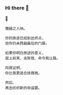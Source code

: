 ### Hi there 👋

<!--
**yhm-amber/yhm-amber** is a ✨ _special_ ✨ repository because its `README.md` (this file) appears on your GitHub profile.

Here are some ideas to get you started:

- 🔭 I’m currently working on ...
- 🌱 I’m currently learning ...
- 👯 I’m looking to collaborate on ...
- 🤔 I’m looking for help with ...
- 💬 Ask me about ...
- 📫 How to reach me: ...
- 😄 Pronouns: ...
- ⚡ Fun fact: ...
-->

🛶

~~~
僭越之人呐。

你的旅途已经到达终点，
但你仍未跨越最后的门扉。

如果你明白旅途的意义，
就上前来、击败我、命令我让路。

向我证明，
你比我更适合拯救她。

然后，
再去纺织新的命运罢。
~~~

